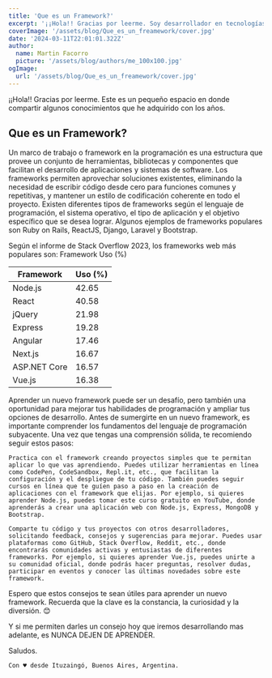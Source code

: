```yaml
---
title: 'Que es un Framework?'
excerpt: '¡¡Hola!! Gracias por leerme. Soy desarrollador en tecnologías .NET. Espero que el contenido que vaya generando sea de vuestro interés. Con ♥️ desde Ituzaingó, Buenos Aires, Argentina.'
coverImage: '/assets/blog/Que_es_un_freamework/cover.jpg'
date: '2024-03-11T22:01:01.322Z'
author:
  name: Martin Facorro
  picture: '/assets/blog/authors/me_100x100.jpg'
ogImage:
  url: '/assets/blog/Que_es_un_freamework/cover.jpg'
---
```


¡¡Hola!! Gracias por leerme. Este es un pequeño espacio en donde compartir algunos conocimientos que he adquirido con los años.

## Que es un Framework?

Un marco de trabajo o framework en la programación es una estructura que provee un conjunto de herramientas, bibliotecas y componentes que facilitan el desarrollo de aplicaciones y sistemas de software. Los frameworks permiten aprovechar soluciones existentes, eliminando la necesidad de escribir código desde cero para funciones comunes y repetitivas, y mantener un estilo de codificación coherente en todo el proyecto. Existen diferentes tipos de frameworks según el lenguaje de programación, el sistema operativo, el tipo de aplicación y el objetivo específico que se desea lograr. Algunos ejemplos de frameworks populares son Ruby on Rails, ReactJS, Django, Laravel y Bootstrap.

Según el informe de Stack Overflow 2023, los frameworks web más populares son:
Framework	Uso (%)




| Framework      | Uso (%) |
|----------------|---------|
| Node.js        | 42.65   |
| React          | 40.58   |
| jQuery         | 21.98   |
| Express        | 19.28   |
| Angular        | 17.46   |
| Next.js        | 16.67   |
| ASP.NET Core   | 16.57   |
| Vue.js         | 16.38   |


Aprender un nuevo framework puede ser un desafío, pero también una oportunidad para mejorar tus habilidades de programación y ampliar tus opciones de desarrollo. Antes de sumergirte en un nuevo framework, es importante comprender los fundamentos del lenguaje de programación subyacente. Una vez que tengas una comprensión sólida, te recomiendo seguir estos pasos:

    Practica con el framework creando proyectos simples que te permitan aplicar lo que vas aprendiendo. Puedes utilizar herramientas en línea como CodePen, CodeSandbox, Repl.it, etc., que facilitan la configuración y el despliegue de tu código. También puedes seguir cursos en línea que te guíen paso a paso en la creación de aplicaciones con el framework que elijas. Por ejemplo, si quieres aprender Node.js, puedes tomar este curso gratuito en YouTube, donde aprenderás a crear una aplicación web con Node.js, Express, MongoDB y Bootstrap.

    Comparte tu código y tus proyectos con otros desarrolladores, solicitando feedback, consejos y sugerencias para mejorar. Puedes usar plataformas como GitHub, Stack Overflow, Reddit, etc., donde encontrarás comunidades activas y entusiastas de diferentes frameworks. Por ejemplo, si quieres aprender Vue.js, puedes unirte a su comunidad oficial, donde podrás hacer preguntas, resolver dudas, participar en eventos y conocer las últimas novedades sobre este framework.

Espero que estos consejos te sean útiles para aprender un nuevo framework. Recuerda que la clave es la constancia, la curiosidad y la diversión. 😊


Y si me permiten darles un consejo hoy que iremos desarrollando mas adelante, es NUNCA DEJEN DE APRENDER.

Saludos.

``` Con ♥️ desde Ituzaingó, Buenos Aires, Argentina. ```
